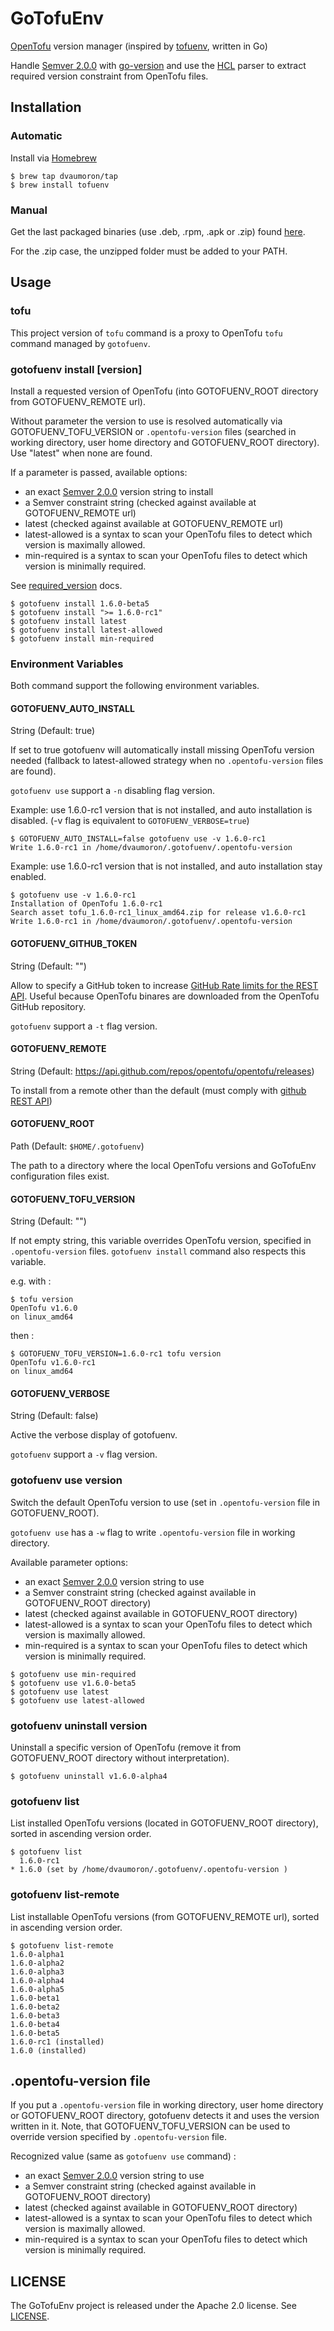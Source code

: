 # GoTofuEnv

[OpenTofu](https://opentofu.org) version manager (inspired by [tofuenv](https://github.com/tofuutils/tofuenv), written in Go)

Handle [Semver 2.0.0](https://semver.org/) with [go-version](https://github.com/hashicorp/go-version) and use the [HCL](https://github.com/hashicorp/hcl) parser to extract required version constraint from OpenTofu files.

## Installation

### Automatic

Install via [Homebrew](https://brew.sh/)

```console
$ brew tap dvaumoron/tap
$ brew install tofuenv
```

### Manual

Get the last packaged binaries (use .deb, .rpm, .apk or .zip) found [here](https://github.com/dvaumoron/gotofuenv/releases).

For the .zip case, the unzipped folder must be added to your PATH.

## Usage

### tofu

This project version of `tofu` command is a proxy to OpenTofu `tofu` command  managed by `gotofuenv`.

### gotofuenv install [version]

Install a requested version of OpenTofu (into GOTOFUENV_ROOT directory from GOTOFUENV_REMOTE url).

Without parameter the version to use is resolved automatically via GOTOFUENV_TOFU_VERSION or `.opentofu-version` files
(searched in working directory, user home directory and GOTOFUENV_ROOT directory).
Use "latest" when none are found.

If a parameter is passed, available options:

- an exact [Semver 2.0.0](https://semver.org/) version string to install
- a Semver constraint string (checked against available at GOTOFUENV_REMOTE url)
- latest (checked against available at GOTOFUENV_REMOTE url)
- latest-allowed is a syntax to scan your OpenTofu files to detect which version is maximally allowed.
- min-required is a syntax to scan your OpenTofu files to detect which version is minimally required.

See [required_version](https://opentofu.org/docs/language/settings/) docs.

```console
$ gotofuenv install 1.6.0-beta5
$ gotofuenv install ">= 1.6.0-rc1" 
$ gotofuenv install latest
$ gotofuenv install latest-allowed
$ gotofuenv install min-required
```

### Environment Variables

Both command support the following environment variables.

#### GOTOFUENV_AUTO_INSTALL

String (Default: true)

If set to true gotofuenv will automatically install missing OpenTofu version needed (fallback to latest-allowed strategy when no `.opentofu-version` files are found).

`gotofuenv use` support a `-n` disabling flag version.

Example: use 1.6.0-rc1 version that is not installed, and auto installation is disabled. (-v flag is equivalent to `GOTOFUENV_VERBOSE=true`)

```console
$ GOTOFUENV_AUTO_INSTALL=false gotofuenv use -v 1.6.0-rc1
Write 1.6.0-rc1 in /home/dvaumoron/.gotofuenv/.opentofu-version
```

Example: use 1.6.0-rc1 version that is not installed, and auto installation stay enabled.

```console
$ gotofuenv use -v 1.6.0-rc1
Installation of OpenTofu 1.6.0-rc1
Search asset tofu_1.6.0-rc1_linux_amd64.zip for release v1.6.0-rc1
Write 1.6.0-rc1 in /home/dvaumoron/.gotofuenv/.opentofu-version
```

#### GOTOFUENV_GITHUB_TOKEN

String (Default: "")

Allow to specify a GitHub token to increase [GitHub Rate limits for the REST API](https://docs.github.com/en/rest/using-the-rest-api/rate-limits-for-the-rest-api). Useful because OpenTofu binares are downloaded from the OpenTofu GitHub repository.

`gotofuenv` support a `-t` flag version.

#### GOTOFUENV_REMOTE

String (Default: https://api.github.com/repos/opentofu/opentofu/releases)

To install from a remote other than the default (must comply with [github REST API](https://docs.github.com/en/rest?apiVersion=2022-11-28))

#### GOTOFUENV_ROOT

Path (Default: `$HOME/.gotofuenv`)

The path to a directory where the local OpenTofu versions and GoTofuEnv configuration files exist.

#### GOTOFUENV_TOFU_VERSION

String (Default: "")

If not empty string, this variable overrides OpenTofu version, specified in `.opentofu-version` files.
`gotofuenv install` command also respects this variable.

e.g. with :

```console
$ tofu version
OpenTofu v1.6.0
on linux_amd64
```

then :

```console
$ GOTOFUENV_TOFU_VERSION=1.6.0-rc1 tofu version
OpenTofu v1.6.0-rc1
on linux_amd64
```

#### GOTOFUENV_VERBOSE

String (Default: false)

Active the verbose display of gotofuenv.

`gotofuenv` support a `-v` flag version.

### gotofuenv use version

Switch the default OpenTofu version to use (set in `.opentofu-version` file in GOTOFUENV_ROOT).

`gotofuenv use` has a `-w` flag to write `.opentofu-version` file in working directory.

Available parameter options:

- an exact [Semver 2.0.0](https://semver.org/) version string to use
- a Semver constraint string (checked against available in GOTOFUENV_ROOT directory)
- latest (checked against available in GOTOFUENV_ROOT directory)
- latest-allowed is a syntax to scan your OpenTofu files to detect which version is maximally allowed.
- min-required is a syntax to scan your OpenTofu files to detect which version is minimally required.

```console
$ gotofuenv use min-required
$ gotofuenv use v1.6.0-beta5
$ gotofuenv use latest
$ gotofuenv use latest-allowed
```

### gotofuenv uninstall version

Uninstall a specific version of OpenTofu (remove it from GOTOFUENV_ROOT directory without interpretation).

```console
$ gotofuenv uninstall v1.6.0-alpha4
```

### gotofuenv list

List installed OpenTofu versions (located in GOTOFUENV_ROOT directory), sorted in ascending version order.

```console
$ gotofuenv list
  1.6.0-rc1 
* 1.6.0 (set by /home/dvaumoron/.gotofuenv/.opentofu-version )
```

### gotofuenv list-remote

List installable OpenTofu versions (from GOTOFUENV_REMOTE url), sorted in ascending version order.

```console
$ gotofuenv list-remote
1.6.0-alpha1
1.6.0-alpha2
1.6.0-alpha3
1.6.0-alpha4
1.6.0-alpha5
1.6.0-beta1
1.6.0-beta2
1.6.0-beta3
1.6.0-beta4
1.6.0-beta5
1.6.0-rc1 (installed)
1.6.0 (installed)
```

## .opentofu-version file

If you put a `.opentofu-version` file  in working directory, user home directory or GOTOFUENV_ROOT directory, gotofuenv detects it and uses the version written in it.
Note, that GOTOFUENV_TOFU_VERSION can be used to override version specified by `.opentofu-version` file.

Recognized value (same as `gotofuenv use` command) :

- an exact [Semver 2.0.0](https://semver.org/) version string to use
- a Semver constraint string (checked against available in GOTOFUENV_ROOT directory)
- latest (checked against available in GOTOFUENV_ROOT directory)
- latest-allowed is a syntax to scan your OpenTofu files to detect which version is maximally allowed.
- min-required is a syntax to scan your OpenTofu files to detect which version is minimally required.

## LICENSE

The GoTofuEnv project is released under the Apache 2.0 license. See [LICENSE](LICENSE).

